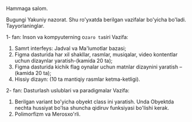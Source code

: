Hammaga salom.

Bugungi Yakuniy nazorat. Shu ro'yxatda berilgan vazifalar bo'yicha bo'ladi. Tayyorlaninglar.

1- fan: Inson va kompyuterning o`zaro ta`siri
Vazifa: 
  1) Samrt interfeys: Jadval va Ma'lumotlar bazasi;
  2)  Figma dasturida har xil shakllar, rasmlar, musiqalar, video  kontentlar uchun dizaynlar yaratish-(kamida 20 ta);
   3) Figma dasturida kichik flag oynalar uchun matnlar dizaynini yaratish – (kamida 20 ta);
   4) Hissiy dizayn: (10 ta mantiqiy rasmlar ketma-ketligi).

2- fan: Dasturlash uslublari va paradigmalar
Vazifa: 
  1) Berilgan variant bo'yicha obyekt class ini yaratish. Unda Obyektda nechta hussiyat bo'lsa shuncha qidiruv funksiyasi bo'lishi kerak.
  2) Polimorfizm va Merosxo'rli.
